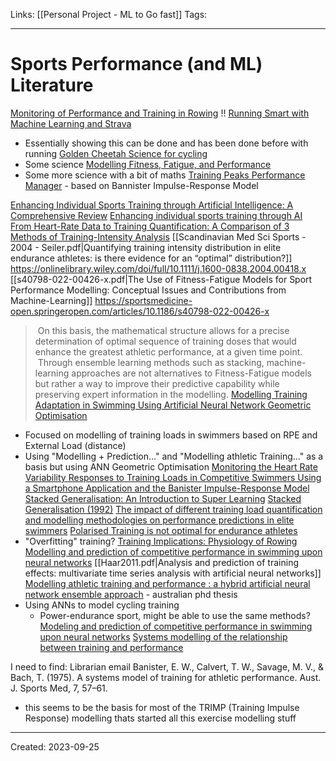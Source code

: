 Links: [[Personal Project - ML to Go fast]]
Tags:
___
# Sports Performance (and ML) Literature
[Monitoring of Performance and Training in Rowing](https://link.springer.com/article/10.2165/00007256-200535070-00005)
!! [Running Smart with Machine Learning and Strava](https://towardsdatascience.com/running-smart-with-machine-learning-and-strava-9ba186decde0)
- Essentially showing this can be done and has been done before with running
[Golden Cheetah Science for cycling](https://www.goldencheetah.org/#section-science)
- Some science
[Modelling Fitness, Fatigue, and Performance](https://medium.com/geekculture/modeling-fitness-fatigue-and-performance-6985f155671b)
- Some more science with a bit of maths
[Training Peaks Performance Manager](https://www.trainingpeaks.com/learn/articles/the-science-of-the-performance-manager/) - based on Bannister Impulse-Response Model

[Enhancing Individual Sports Training through Artificial Intelligence: A Comprehensive Review](https://www.opastpublishers.com/open-access-articles/enhancing-individual-sports-training-through-artificial-intelligence-a-comprehensive-review.pdf)
[Enhancing individual sports training through AI](https://www.linkedin.com/pulse/enhancing-individual-sports-training-through-review-oliver-bodemer/)
[From Heart-Rate Data to Training Quantification: A Comparison of 3 Methods of Training-Intensity Analysis](https://journals.humankinetics.com/view/journals/ijspp/9/1/article-p100.xml)
[[Scandinavian Med Sci Sports - 2004 - Seiler.pdf|Quantifying training intensity distribution in elite endurance athletes: is there evidence for an “optimal” distribution?]]
	https://onlinelibrary.wiley.com/doi/full/10.1111/j.1600-0838.2004.00418.x
[[s40798-022-00426-x.pdf|The Use of Fitness-Fatigue Models for Sport Performance Modelling: Conceptual Issues and Contributions from Machine-Learning]]
	https://sportsmedicine-open.springeropen.com/articles/10.1186/s40798-022-00426-x
> On this basis, the mathematical structure allows for a precise determination of optimal sequence of training doses that would enhance the greatest athletic performance, at a given time point.
> Through ensemble learning methods such as stacking, machine-learning approaches are not alternatives to Fitness-Fatigue models but rather a way to improve their predictive capability while preserving expert information in the modelling.
[Modelling Training Adaptation in Swimming Using Artificial Neural Network Geometric Optimisation](https://pubmed.ncbi.nlm.nih.gov/31963218/)
- Focused on modelling of training loads in swimmers based on RPE and External Load (distance)
- Using "Modelling + Prediction..." and "Modelling athletic Training..." as a basis but using ANN Geometric Optimisation
[Monitoring the Heart Rate Variability Responses to Training Loads in Competitive Swimmers Using a Smartphone Application and the Banister Impulse-Response Model](https://pubmed.ncbi.nlm.nih.gov/33561815/)
[Stacked Generalisation: An Introduction to Super Learning](https://www.ncbi.nlm.nih.gov/pmc/articles/PMC6089257)
[Stacked Generalisation (1992)](https://www.sciencedirect.com/science/article/abs/pii/S0893608005800231)
[The impact of different training load quantification and modelling methodologies on performance predictions in elite swimmers](https://www.tandfonline.com/doi/pdf/10.1080/17461391.2020.1719211)
[Polarised Training is not optimal for endurance athletes](https://www.sportsmith.co/reviews/march-2022/polarized-training-is-not-optimal-for-endurance-athletes/)
- "Overfitting" training?
[Training Implications: Physiology of Rowing](https://teaching.shu.ac.uk/hwb/sport/techandinnov/showcase0809/daniel_grant/science_training.html)
[Modelling and prediction of competitive performance in swimming upon neural networks](https://www.tandfonline.com/doi/abs/10.1080/17461390200072201)
[[Haar2011.pdf|Analysis and prediction of training effects: multivariate time series analysis with artificial neural networks]]
[Modelling athletic training and performance : a hybrid artificial neural network ensemble approach](https://doi.org/10.26191/vept-f103) - australian phd thesis
- Using ANNs to model cycling training
	- Power-endurance sport, might be able to use the same methods?
[Modeling and prediction of competitive performance in swimming upon neural networks](https://doi.org/10.1080/17461390200072201)
[Systems modelling of the relationship between training and performance](https://doi.org/10.2165/00007256-200333140-00003)

I need to find:
Librarian email 
Banister, E. W., Calvert, T. W., Savage, M. V., & Bach, T. (1975). A systems model of training for athletic performance. Aust. J. Sports Med, 7, 57–61.
- this seems to be the basis for most of the TRIMP (Training Impulse Response) modelling thats started all this exercise modelling stuff
___
Created: 2023-09-25

